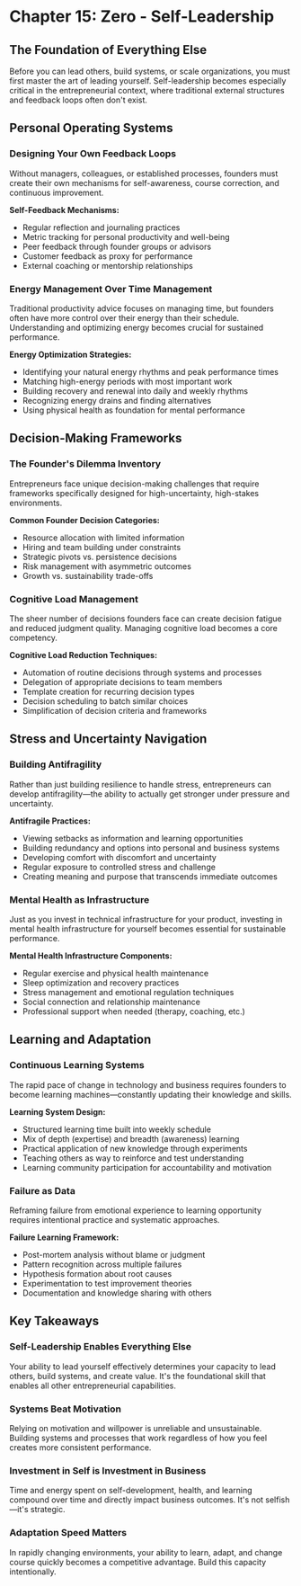 # Chapter 15: Zero - Self-Leadership

## The Foundation of Everything Else

Before you can lead others, build systems, or scale organizations, you must first master the art of leading yourself. Self-leadership becomes especially critical in the entrepreneurial context, where traditional external structures and feedback loops often don't exist.

## Personal Operating Systems

### Designing Your Own Feedback Loops

Without managers, colleagues, or established processes, founders must create their own mechanisms for self-awareness, course correction, and continuous improvement.

**Self-Feedback Mechanisms:**
- Regular reflection and journaling practices
- Metric tracking for personal productivity and well-being
- Peer feedback through founder groups or advisors
- Customer feedback as proxy for performance
- External coaching or mentorship relationships

### Energy Management Over Time Management

Traditional productivity advice focuses on managing time, but founders often have more control over their energy than their schedule. Understanding and optimizing energy becomes crucial for sustained performance.

**Energy Optimization Strategies:**
- Identifying your natural energy rhythms and peak performance times
- Matching high-energy periods with most important work
- Building recovery and renewal into daily and weekly rhythms
- Recognizing energy drains and finding alternatives
- Using physical health as foundation for mental performance

## Decision-Making Frameworks

### The Founder's Dilemma Inventory

Entrepreneurs face unique decision-making challenges that require frameworks specifically designed for high-uncertainty, high-stakes environments.

**Common Founder Decision Categories:**
- Resource allocation with limited information
- Hiring and team building under constraints
- Strategic pivots vs. persistence decisions
- Risk management with asymmetric outcomes
- Growth vs. sustainability trade-offs

### Cognitive Load Management

The sheer number of decisions founders face can create decision fatigue and reduced judgment quality. Managing cognitive load becomes a core competency.

**Cognitive Load Reduction Techniques:**
- Automation of routine decisions through systems and processes
- Delegation of appropriate decisions to team members
- Template creation for recurring decision types
- Decision scheduling to batch similar choices
- Simplification of decision criteria and frameworks

## Stress and Uncertainty Navigation

### Building Antifragility

Rather than just building resilience to handle stress, entrepreneurs can develop antifragility—the ability to actually get stronger under pressure and uncertainty.

**Antifragile Practices:**
- Viewing setbacks as information and learning opportunities
- Building redundancy and options into personal and business systems
- Developing comfort with discomfort and uncertainty
- Regular exposure to controlled stress and challenge
- Creating meaning and purpose that transcends immediate outcomes

### Mental Health as Infrastructure

Just as you invest in technical infrastructure for your product, investing in mental health infrastructure for yourself becomes essential for sustainable performance.

**Mental Health Infrastructure Components:**
- Regular exercise and physical health maintenance
- Sleep optimization and recovery practices
- Stress management and emotional regulation techniques
- Social connection and relationship maintenance
- Professional support when needed (therapy, coaching, etc.)

## Learning and Adaptation

### Continuous Learning Systems

The rapid pace of change in technology and business requires founders to become learning machines—constantly updating their knowledge and skills.

**Learning System Design:**
- Structured learning time built into weekly schedule
- Mix of depth (expertise) and breadth (awareness) learning
- Practical application of new knowledge through experiments
- Teaching others as way to reinforce and test understanding
- Learning community participation for accountability and motivation

### Failure as Data

Reframing failure from emotional experience to learning opportunity requires intentional practice and systematic approaches.

**Failure Learning Framework:**
- Post-mortem analysis without blame or judgment
- Pattern recognition across multiple failures
- Hypothesis formation about root causes
- Experimentation to test improvement theories
- Documentation and knowledge sharing with others

## Key Takeaways

### Self-Leadership Enables Everything Else

Your ability to lead yourself effectively determines your capacity to lead others, build systems, and create value. It's the foundational skill that enables all other entrepreneurial capabilities.

### Systems Beat Motivation

Relying on motivation and willpower is unreliable and unsustainable. Building systems and processes that work regardless of how you feel creates more consistent performance.

### Investment in Self is Investment in Business

Time and energy spent on self-development, health, and learning compound over time and directly impact business outcomes. It's not selfish—it's strategic.

### Adaptation Speed Matters

In rapidly changing environments, your ability to learn, adapt, and change course quickly becomes a competitive advantage. Build this capacity intentionally.